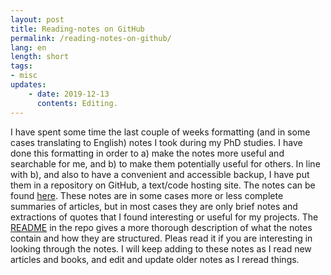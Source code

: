 ```yaml
---
layout: post
title: Reading-notes on GitHub
permalink: /reading-notes-on-github/
lang: en
length: short
tags:
- misc
updates: 
    - date: 2019-12-13
      contents: Editing.
---
```


<!-- Nr. of notes: git ls-files | grep "\.md$" | wc -l -->
I have spent some time the last couple of weeks formatting (and in some cases translating to English) notes I took during my PhD studies. I have done this formatting in order to a)&nbsp;make the notes more useful and searchable for me, and b)&nbsp;to make them potentially useful for others. In line with&nbsp;b), and also to have a convenient and accessible backup, I have put them in a repository on GitHub, a text/code hosting site. The notes can be found [here](https://github.com/andreasmhallberg/readingnotes). These notes are in some cases more or less complete summaries of articles, but in most cases they are only brief notes and extractions of quotes that I found interesting or useful for my projects. The [README](https://github.com/andreasmhallberg/readingnotes/#readme) in the repo gives a more thorough description of what the notes contain and how they are structured. Pleas read it if you are interesting in looking through the notes. I will keep adding to these notes as I read new articles and books, and edit and update older notes as I reread things.
